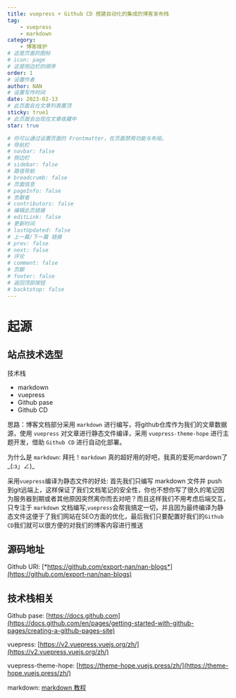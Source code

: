 ```yaml
---
title: vuepress + Github CD 搭建自动化的集成的博客发布栈
tag: 
    - vuepress 
    - markdown
category:
    - 博客维护
# 这是页面的图标
# icon: page
# 这是侧边栏的顺序
order: 1
# 设置作者
author: NAN
# 设置写作时间
date: 2023-02-13
# 此页面会在文章列表置顶
sticky: true1
# 此页面会出现在文章收藏中
star: true

# 你可以通过设置页面的 Frontmatter，在页面禁用功能与布局。
# 导航栏
# navbar: false
# 侧边栏
# sidebar: false
# 路径导航
# breadcrumb: false
# 页面信息
# pageInfo: false
# 贡献者
# contributors: false
# 编辑此页链接
# editLink: false
# 更新时间
# lastUpdated: false
# 上一篇/下一篇 链接
# prev: false
# next: false
# 评论
# comment: false
# 页脚
# footer: false
# 返回顶部按钮
# backtotop: false
---
```


# 起源

## 站点技术选型

技术栈

- markdown   
- vuepress  
- Github pase
- Github CD

思路：博客文档部分采用 `markdown` 进行编写，将github仓库作为我们的文章数据源，使用 `vuepress` 对文章进行静态文件编译，采用 `vuepress-theme-hope` 进行主题开发，借助 `Github CD` 进行自动化部署。

为什么是 `markdown`: 拜托！`markdown` 真的超好用的好吧，我真的爱死mardown了_(:з」∠)_

采用`vuepress`编译为静态文件的好处: 首先我们只编写 markdown 文件并 push 到git远端上，这样保证了我们文档笔记的安全性，你也不想你写了很久的笔记因为服务器到期或者其他原因突然离你而去对吧？而且这样我们不用考虑后端交互，只专注于 `markdown` 文档编写,`vuepress`会帮我搞定一切，并且因为最终编译为静态文件这便于了我们网站在SEO方面的优化，最后我们只要配置好我们的`Github CD`我们就可以很方便的对我们的博客内容进行推送


## 源码地址
Github URl: [*https://github.com/export-nan/nan-blogs*](https://github.com/export-nan/nan-blogs)

## 技术栈相关

Github pase: [https://docs.github.com](https://docs.github.com/en/pages/getting-started-with-github-pages/creating-a-github-pages-site)

vuepress: [https://v2.vuepress.vuejs.org/zh/](https://v2.vuepress.vuejs.org/zh/)

vuepress-theme-hope: [https://theme-hope.vuejs.press/zh/](https://theme-hope.vuejs.press/zh/)

markdown: [markdown 教程](https://commonmark.org/help/)